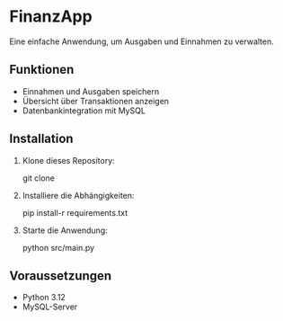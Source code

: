 # FinanzApp

Eine einfache Anwendung, um Ausgaben und Einnahmen zu verwalten.

## Funktionen
- Einnahmen und Ausgaben speichern
- Übersicht über Transaktionen anzeigen
- Datenbankintegration mit MySQL


## Installation
1. Klone dieses Repository:

    git clone <repository-url>

2. Installiere die Abhängigkeiten:
    
    pip install-r requirements.txt

3. Starte die Anwendung:

    python src/main.py

## Voraussetzungen
- Python 3.12
- MySQL-Server
